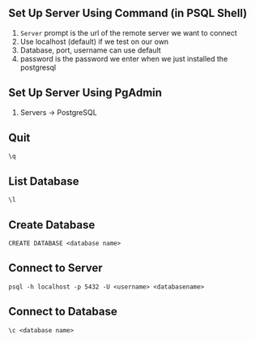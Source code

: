 ## Set Up Server Using Command (in PSQL Shell)
1. `Server` prompt is the url of the remote server we want to connect
2. Use localhost (default) if we test on our own
3. Database, port, username can use default
4. password is the password we enter when we just installed the postgresql

## Set Up Server Using PgAdmin
1. Servers -> PostgreSQL

## Quit

```
\q
```

## List Database 
```
\l
```

## Create Database
```
CREATE DATABASE <database name>
```
 
## Connect to Server
```
psql -h localhost -p 5432 -U <username> <databasename>
```

## Connect to Database
```
\c <database name>
```
